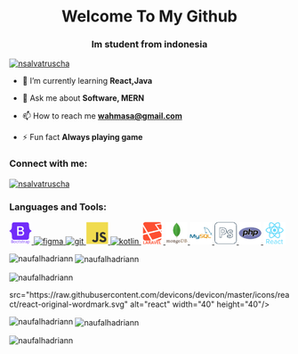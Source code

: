 <h1 align="center">Welcome To My Github</h1>
<h3 align="center">Im student from indonesia</h3>

<p align="left"> <a href="https://twitter.com/nsalvatruscha" target="blank"><img src="https://img.shields.io/twitter/follow/nsalvatruscha?logo=twitter&style=for-the-badge" alt="nsalvatruscha" /></a> </p>

- 🌱 I’m currently learning **React,Java**

- 💬 Ask me about **Software, MERN**

- 📫 How to reach me **wahmasa@gmail.com**

- ⚡ Fun fact **Always playing game**

<h3 align="left">Connect with me:</h3>
<p align="left">
<a href="https://twitter.com/nsalvatruscha" target="blank"><img align="center" src="https://raw.githubusercontent.com/rahuldkjain/github-profile-readme-generator/master/src/images/icons/Social/twitter.svg" alt="nsalvatruscha" height="30" width="40" /></a>
</p>

<h3 align="left">Languages and Tools:</h3>
<p align="left"> <a href="https://getbootstrap.com" target="_blank" rel="noreferrer"> <img src="https://raw.githubusercontent.com/devicons/devicon/master/icons/bootstrap/bootstrap-plain-wordmark.svg" alt="bootstrap" width="40" height="40"/> </a> <a href="https://www.figma.com/" target="_blank" rel="noreferrer"> <img src="https://www.vectorlogo.zone/logos/figma/figma-icon.svg" alt="figma" width="40" height="40"/> </a> <a href="https://git-scm.com/" target="_blank" rel="noreferrer"> <img src="https://www.vectorlogo.zone/logos/git-scm/git-scm-icon.svg" alt="git" width="40" height="40"/> </a> <a href="https://developer.mozilla.org/en-US/docs/Web/JavaScript" target="_blank" rel="noreferrer"> <img src="https://raw.githubusercontent.com/devicons/devicon/master/icons/javascript/javascript-original.svg" alt="javascript" width="40" height="40"/> </a> <a href="https://kotlinlang.org" target="_blank" rel="noreferrer"> <img src="https://www.vectorlogo.zone/logos/kotlinlang/kotlinlang-icon.svg" alt="kotlin" width="40" height="40"/> </a> <a href="https://laravel.com/" target="_blank" rel="noreferrer"> <img src="https://raw.githubusercontent.com/devicons/devicon/master/icons/laravel/laravel-plain-wordmark.svg" alt="laravel" width="40" height="40"/> </a> <a href="https://www.mongodb.com/" target="_blank" rel="noreferrer"> <img src="https://raw.githubusercontent.com/devicons/devicon/master/icons/mongodb/mongodb-original-wordmark.svg" alt="mongodb" width="40" height="40"/> </a> <a href="https://www.mysql.com/" target="_blank" rel="noreferrer"> <img src="https://raw.githubusercontent.com/devicons/devicon/master/icons/mysql/mysql-original-wordmark.svg" alt="mysql" width="40" height="40"/> </a> <a href="https://www.photoshop.com/en" target="_blank" rel="noreferrer"> <img src="https://raw.githubusercontent.com/devicons/devicon/master/icons/photoshop/photoshop-line.svg" alt="photoshop" width="40" height="40"/> </a> <a href="https://www.php.net" target="_blank" rel="noreferrer"> <img src="https://raw.githubusercontent.com/devicons/devicon/master/icons/php/php-original.svg" alt="php" width="40" height="40"/> </a> <a href="https://reactjs.org/" target="_blank" rel="noreferrer"> <img src="https://raw.githubusercontent.com/devicons/devicon/master/icons/react/react-original-wordmark.svg" alt="react" width="40" height="40"/> </a> </p>

<p><img align="left" src="https://github-readme-stats.vercel.app/api/top-langs?username=naufalhadriann&show_icons=true&locale=en&layout=compact" alt="naufalhadriann" /></p>

<p>&nbsp;<img align="center" src="https://github-readme-stats.vercel.app/api?username=naufalhadriann&show_icons=true&locale=en" alt="naufalhadriann" /></p>

<p><img align="center" src="https://github-readme-streak-stats.herokuapp.com/?user=naufalhadriann&" alt="naufalhadriann" /></p>src="https://raw.githubusercontent.com/devicons/devicon/master/icons/react/react-original-wordmark.svg" alt="react" width="40" height="40"/> </a> </p>

<p><img align="left" src="https://github-readme-stats.vercel.app/api/top-langs?username=naufalhadriann&show_icons=true&locale=en&layout=compact" alt="naufalhadriann" /></p>

<p>&nbsp;<img align="center" src="https://github-readme-stats.vercel.app/api?username=naufalhadriann&show_icons=true&locale=en" alt="naufalhadriann" /></p>

<p><img align="center" src="https://github-readme-streak-stats.herokuapp.com/?user=naufalhadriann&" alt="naufalhadriann" /></p>
